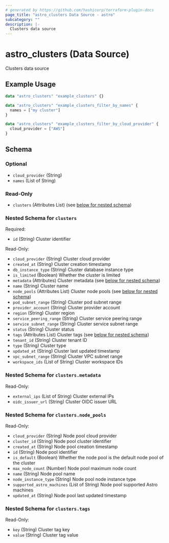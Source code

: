 ```yaml
---
# generated by https://github.com/hashicorp/terraform-plugin-docs
page_title: "astro_clusters Data Source - astro"
subcategory: ""
description: |-
  Clusters data source
---
```


# astro_clusters (Data Source)

Clusters data source

## Example Usage

```terraform
data "astro_clusters" "example_clusters" {}

data "astro_clusters" "example_clusters_filter_by_names" {
  names = ["my cluster"]
}

data "astro_clusters" "example_clusters_filter_by_cloud_provider" {
  cloud_provider = ["AWS"]
}
```

<!-- schema generated by tfplugindocs -->
## Schema

### Optional

- `cloud_provider` (String)
- `names` (List of String)

### Read-Only

- `clusters` (Attributes List) (see [below for nested schema](#nestedatt--clusters))

<a id="nestedatt--clusters"></a>
### Nested Schema for `clusters`

Required:

- `id` (String) Cluster identifier

Read-Only:

- `cloud_provider` (String) Cluster cloud provider
- `created_at` (String) Cluster creation timestamp
- `db_instance_type` (String) Cluster database instance type
- `is_limited` (Boolean) Whether the cluster is limited
- `metadata` (Attributes) Cluster metadata (see [below for nested schema](#nestedatt--clusters--metadata))
- `name` (String) Cluster name
- `node_pools` (Attributes List) Cluster node pools (see [below for nested schema](#nestedatt--clusters--node_pools))
- `pod_subnet_range` (String) Cluster pod subnet range
- `provider_account` (String) Cluster provider account
- `region` (String) Cluster region
- `service_peering_range` (String) Cluster service peering range
- `service_subnet_range` (String) Cluster service subnet range
- `status` (String) Cluster status
- `tags` (Attributes List) Cluster tags (see [below for nested schema](#nestedatt--clusters--tags))
- `tenant_id` (String) Cluster tenant ID
- `type` (String) Cluster type
- `updated_at` (String) Cluster last updated timestamp
- `vpc_subnet_range` (String) Cluster VPC subnet range
- `workspace_ids` (List of String) Cluster workspace IDs

<a id="nestedatt--clusters--metadata"></a>
### Nested Schema for `clusters.metadata`

Read-Only:

- `external_ips` (List of String) Cluster external IPs
- `oidc_issuer_url` (String) Cluster OIDC issuer URL


<a id="nestedatt--clusters--node_pools"></a>
### Nested Schema for `clusters.node_pools`

Read-Only:

- `cloud_provider` (String) Node pool cloud provider
- `cluster_id` (String) Node pool cluster identifier
- `created_at` (String) Node pool creation timestamp
- `id` (String) Node pool identifier
- `is_default` (Boolean) Whether the node pool is the default node pool of the cluster
- `max_node_count` (Number) Node pool maximum node count
- `name` (String) Node pool name
- `node_instance_type` (String) Node pool node instance type
- `supported_astro_machines` (List of String) Node pool supported Astro machines
- `updated_at` (String) Node pool last updated timestamp


<a id="nestedatt--clusters--tags"></a>
### Nested Schema for `clusters.tags`

Read-Only:

- `key` (String) Cluster tag key
- `value` (String) Cluster tag value
